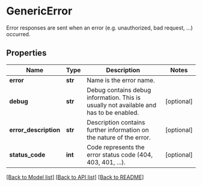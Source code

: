 # GenericError

Error responses are sent when an error (e.g. unauthorized, bad request, ...) occurred.
## Properties
Name | Type | Description | Notes
------------ | ------------- | ------------- | -------------
**error** | **str** | Name is the error name. | 
**debug** | **str** | Debug contains debug information. This is usually not available and has to be enabled. | [optional] 
**error_description** | **str** | Description contains further information on the nature of the error. | [optional] 
**status_code** | **int** | Code represents the error status code (404, 403, 401, ...). | [optional] 

[[Back to Model list]](../README.md#documentation-for-models) [[Back to API list]](../README.md#documentation-for-api-endpoints) [[Back to README]](../README.md)


